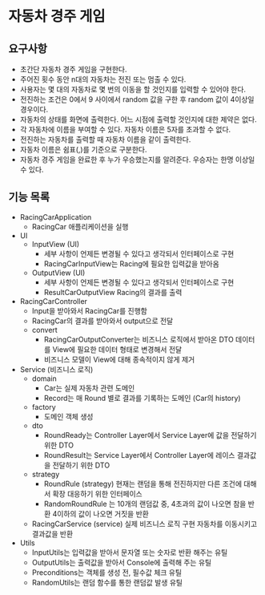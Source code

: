# 자동차 경주 게임

## 요구사항

- 초간단 자동차 경주 게임을 구현한다.
- 주어진 횟수 동안 n대의 자동차는 전진 또는 멈출 수 있다.
- 사용자는 몇 대의 자동차로 몇 번의 이동을 할 것인지를 입력할 수 있어야 한다.
- 전진하는 조건은 0에서 9 사이에서 random 값을 구한 후 random 값이 4이상일 경우이다.
- 자동차의 상태를 화면에 출력한다. 어느 시점에 출력할 것인지에 대한 제약은 없다.
- 각 자동차에 이름을 부여할 수 있다. 자동차 이름은 5자를 초과할 수 없다.
- 전진하는 자동차를 출력할 때 자동차 이름을 같이 출력한다.
- 자동차 이름은 쉼표(,)를 기준으로 구분한다.
- 자동차 경주 게임을 완료한 후 누가 우승했는지를 알려준다. 우승자는 한명 이상일 수 있다.

## 기능 목록

- RacingCarApplication
    - RacingCar 애플리케이션을 실행
- UI
    - InputView (UI)
        - 세부 사항이 언제든 변경될 수 있다고 생각되서 인터페이스로 구현
        - RacingCarInputView는 Racing에 필요한 입력값을 받아옴
    - OutputView (UI)
        - 세부 사항이 언제든 변경될 수 있다고 생각되서 인터페이스로 구현
        - ResultCarOutputView Racing의 결과를 출력
- RacingCarController
    - Input을 받아와서 RacingCar를 진행함
    - RacingCar의 결과를 받아와서 output으로 전달
    - convert
        - RacingCarOutputConverter는 비즈니스 로직에서 받아온 DTO 데이터를 View에 필요한 데이터 형태로 변경해서 전달
        - 비즈니스 모델이 View에 대해 종속적이지 않게 제거
- Service (비즈니스 로직)
    - domain
        - Car는 실제 자동차 관련 도메인
        - Record는 매 Round 별로 결과를 기록하는 도메인 (Car의 history)
    - factory
        - 도메인 객체 생성
    - dto
        - RoundReady는 Controller Layer에서 Service Layer에 값을 전달하기 위한 DTO
        - RoundResult는 Service Layer에서 Controller Layer에 레이스 결과값을 전달하기 위한 DTO
    - strategy
        - RoundRule (strategy) 현재는 랜덤을 통해 전진하지만 다른 조건에 대해서 확장 대응하기 위한 인터페이스
        - RandomRoundRule 는 10개의 랜덤값 중, 4초과의 값이 나오면 참을 반환 4이하의 값이 나오면 거짓을 반환
    - RacingCarService (service) 실제 비즈니스 로직 구현 자동차를 이동시키고 결과값을 반환
- Utils
    - InputUtils는 입력값을 받아서 문자열 또는 숫자로 반환 해주는 유틸
    - OutputUtils는 출력값을 받아서 Console에 출력해 주는 유틸
    - Preconditions는 객체를 생성 전, 필수값 체크 유틸
    - RandomUtils는 랜덤 함수를 통한 랜덤값 발생 유틸
